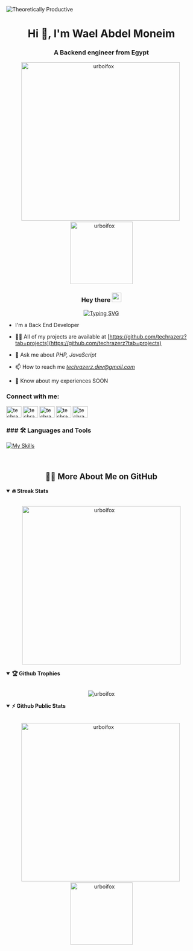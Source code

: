 ![Theoretically Productive](https://img.shields.io/badge/THEORETICALLY-PRODUCTIVE-blueviolet)<div class="open_grepper_editor" title="Edit & Save To Grepper"></div>

<h1 align="center">Hi 👋, I'm Wael Abdel Moneim</h1>
<h3 align="center">A Backend engineer from Egypt</h3>

<p align="center">
<img src="https://github-readme-stats.vercel.app/api?username=techrazerz&show_icons=true&theme=radical&count_private=true" alt="urboifox" width="420"/>&nbsp;<img src="https://github-readme-stats.vercel.app/api/top-langs/?username=techrazerz&layout=compact&theme=radical" alt="urboifox" height="165">
</p>

<h3 align="center">
  <span>Hey there </span>
  <img  src="https://media.giphy.com/media/hvRJCLFzcasrR4ia7z/giphy.gif" width="25">
</h3>
<!-- Typing SVG by DenverCoder1 - https://github.com/DenverCoder1/readme-typing-svg -->
<p align="center">
 <a href="https://git.io/typing-svg"><img src="https://readme-typing-svg.demolab.com?font=Fira+Code&weight=600&size=22&pause=1000&color=2A79C8&random=false&width=435&lines=Welcome+To+My+Profile+%F0%9F%98%8A;%3D%3E+Back+End++Developer+" alt="Typing SVG" /></a>
</p>

- I'm a Back End Developer

- 👨‍💻 All of my projects are available at  [https://github.com/techrazerz?tab=projects](https://github.com/techrazerz?tab=projects)
- 💬 Ask me about *PHP, JavaScript*

- 📫 How to reach me *techrazerz.dev@gmail.com*

- 📄 Know about my experiences SOON

<h3 align="left">Connect with me:</h3>
<p align="left">
<a href="https://www.linkedin.com/in/wael-abdel-moneim-7b4927329/ " target="blank"><img align="center" src="https://raw.githubusercontent.com/rahuldkjain/github-profile-readme-generator/master/src/images/icons/Social/linked-in-alt.svg" alt="techrazerz" height="30" width="40" /></a>
<a href="https://www.facebook.com/profile.php?id=100012586534854 " target="blank"><img align="center" src="https://raw.githubusercontent.com/rahuldkjain/github-profile-readme-generator/master/src/images/icons/Social/facebook.svg" alt="techrazerz" height="30" width="40" /></a>
<a href="https://www.instagram.com/waelana7/ " target="blank"><img align="center" src="https://raw.githubusercontent.com/rahuldkjain/github-profile-readme-generator/master/src/images/icons/Social/instagram.svg" alt="techrazerz" height="30" width="40" /></a>
<a href="https://www.behance.net/" target="blank"><img align="center" src="https://raw.githubusercontent.com/rahuldkjain/github-profile-readme-generator/master/src/images/icons/Social/behance.svg" alt="techrazerz" height="30" width="40" /></a>
<a href="https://codeforces.com/profile/" target="blank"><img align="center" src="https://raw.githubusercontent.com/rahuldkjain/github-profile-readme-generator/master/src/images/icons/Social/codeforces.svg" alt="techrazerz" height="30" width="40" /></a>
</p>

<h3 align="left">### 🛠 Languages and Tools</h3>


<div  >

[![My Skills](https://skillicons.dev/icons?i=html,css,bootstrap,js,cpp,ts,laravel,react,webpack,fastapi,npm,postman,redhat,php,atom,git,github,mysql,sass,tailwindcss,stackoverflow,phpstorm,vscode)](https://skillicons.dev)
<br/>

</div>

<br>

<h2 align="center">👨‍💻 More About Me on GitHub</h2>


<details open>
<summary><b>🔥 Streak Stats</b></summary>
<br>
<p align="center">
<img src="http://github-readme-streak-stats.herokuapp.com?user=techrazerz&theme=radical&hide_border=true" alt="urboifox" width="420"/>
</p>
</details>

<details open>
<summary><b>🏆 Github Trophies</b></summary>
<br>
<p align="center">
<img src="https://github-profile-trophy.vercel.app/?username=techrazerz&theme=radical&no-frame=true&no-bg=true" alt="urboifox" />
</p>
</details>

<details open>
<summary><b>⚡ Github Public Stats</b></summary>
<br>
<p align="center">
<img src="https://github-readme-stats.vercel.app/api?username=techrazerz&show_icons=true&theme=radical&count_private=true" alt="urboifox" width="420"/>&nbsp;<img src="https://github-readme-stats.vercel.app/api/top-langs/?username=techrazerz&layout=compact&theme=radical" alt="urboifox" height="165">
</p>
  
</details
